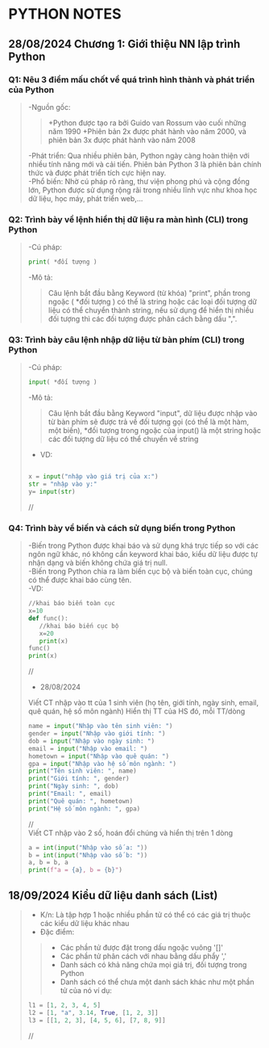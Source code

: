 # PYTHON NOTES

## 28/08/2024 Chương 1: Giới thiệu NN lập trình Python

### Q1: Nêu 3 điểm mấu chốt về quá trình hình thành và phát triển của Python

> -Nguồn gốc:
>> +Python được tạo ra bởi Guido van Rossum vào cuối những năm 1990
>> +Phiên bản 2x được phát hành vào năm 2000, và phiên bản 3x được phát hành vào năm 2008
>>
>
> -Phát triển: Qua nhiều phiên bản, Python ngày càng hoàn thiện với nhiều tính năng mới và cải tiến. Phiên bản Python 3 là phiên bản chính thức và được phát triển tích cực hiện nay.  
> -Phổ biến: Nhờ cú pháp rõ ràng, thư viện phong phú và cộng đồng lớn, Python được sử dụng rộng rãi trong nhiều lĩnh vực như khoa học dữ liệu, học máy, phát triển web,...

### Q2: Trình bày về lệnh hiển thị dữ liệu ra màn hình (CLI) trong Python
>
>-Cú pháp:
>
>````py
>print( *đối tượng )
>````
>
>-Mô tả:
>>Câu lệnh bắt đầu bằng Keyword (từ khóa) "print", phần trong ngoặc ( \*đối tượng ) có thể là string hoặc các loại đối tượng dữ liệu có thể chuyển thành string, nếu sử dụng để hiển thị nhiều đối tượng thì các đối tượng được phân cách bằng dấu ",".

### Q3: Trình bày câu lệnh nhập dữ liệu từ bàn phím (CLI) trong Python
>
>-Cú pháp:
>
>````py
>input( *đối tượng )
>````
>
>-Mô tả:  
>>Câu lệnh bắt đầu bằng Keyword "input", dữ liệu được nhập vào từ bàn phím sẽ được trả về đối tượng gọi (có thể là một hàm, một biến), \*đối tượng trong ngoặc của input() là một string hoặc các đối tượng dữ liệu có thể chuyển về string  
>
>+ VD:
>
>````py
>
>x = input("nhập vào giá trị của x:")
>str = "nhập vào y:"
>y= input(str)
>
>````
>
> //
>
### Q4: Trình bày về biến và cách sử dụng biến trong Python
>
>-Biến trong Python được khai báo và sử dụng khá trực tiếp so với các ngôn ngữ khác, nó không cần keyword khai báo, kiểu dữ liệu được tự nhận dạng và biến không chứa giá trị null.  
>-Biến trong Python chia ra làm biến cục bộ và biến toàn cục, chúng có thể được khai báo cùng tên.  
>-VD:
>
>````py
>//khai báo biến toàn cục
>x=10
>def func():
>    //khai báo biến cục bộ
>    x=20
>    print(x)
>func()
>print(x)
>````
>
> //  
>
> + 28/08/2024
>
>
> Viết CT nhập vào tt của 1 sinh viên (họ tên, giới tính, ngày sinh, email, quê quán, hệ số môn ngành) Hiển thị TT của HS đó, mỗi TT/dòng
>
>````py
> name = input("Nhập vào tên sinh viên: ")
> gender = input("Nhập vào giới tính: ")
> dob = input("Nhập vào ngày sinh: ")
> email = input("Nhập vào email: ")
> hometown = input("Nhập vào quê quán: ")
> gpa = input("Nhập vào hệ số môn ngành: ")
> print("Tên sinh viên: ", name)
> print("Giới tính: ", gender)
> print("Ngày sinh: ", dob)
> print("Email: ", email)
> print("Quê quán: ", hometown)
> print("Hệ số môn ngành: ", gpa)
> ````
>
> //  
> Viết CT nhập vào 2 số, hoán đổi chúng và hiển thị trên 1 dòng
>
> ````py
> a = int(input("Nhập vào số a: "))
> b = int(input("Nhập vào số b: "))
> a, b = b, a
> print(f"a = {a}, b = {b}")
> ````

## 18/09/2024  Kiểu dữ liệu danh sách (List)
>
> + K/n: Là tập hợp 1 hoặc nhiều phần tử có thể có các giá trị thuộc các kiểu dữ liệu khác nhau
> + Đặc điểm:
>>
>> + Các phần tử được đặt trong dấu ngoặc vuông '[]'
>> + Các phần tử phân cách với nhau bằng dấu phẩy ','
>> + Danh sách có khả năng chứa mọi giá trị, đối tượng trong Python
>> + Danh sách có thể chưa một danh sách khác như một phần tử của nó
> ví dụ:
>
> ````py
> l1 = [1, 2, 3, 4, 5]
> l2 = [1, "a", 3.14, True, [1, 2, 3]]
> l3 = [[1, 2, 3], [4, 5, 6], [7, 8, 9]]
> ````
>
> //
